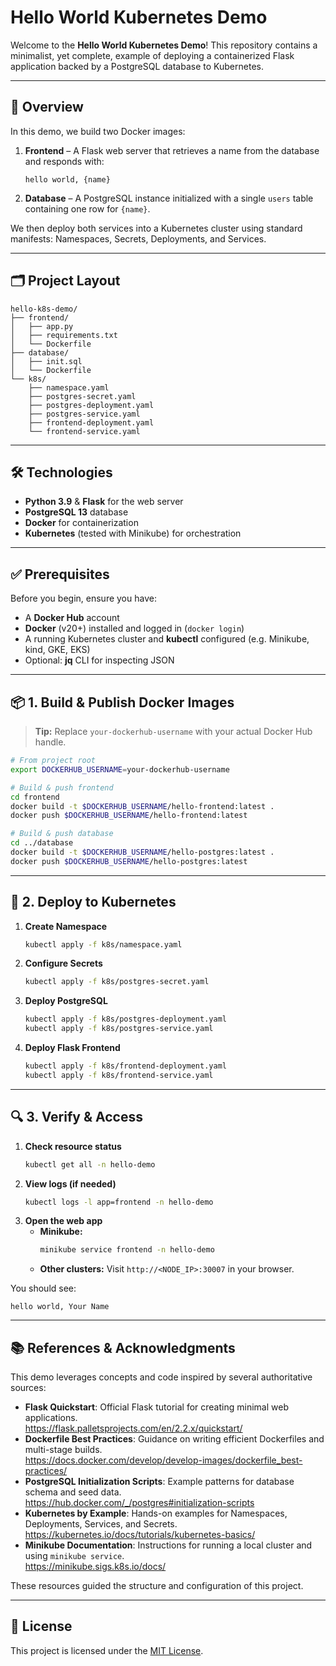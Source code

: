 # Hello World Kubernetes Demo

Welcome to the **Hello World Kubernetes Demo**! This repository contains a minimalist, yet complete, example of deploying a containerized Flask application backed by a PostgreSQL database to Kubernetes.

---

## 🚀 Overview

In this demo, we build two Docker images:

1. **Frontend** – A Flask web server that retrieves a name from the database and responds with:
   ```text
   hello world, {name}
   ```
2. **Database** – A PostgreSQL instance initialized with a single `users` table containing one row for `{name}`.

We then deploy both services into a Kubernetes cluster using standard manifests: Namespaces, Secrets, Deployments, and Services.

---

## 🗂️ Project Layout

```text
hello-k8s-demo/
├── frontend/         
│   ├── app.py        
│   ├── requirements.txt
│   └── Dockerfile
├── database/         
│   ├── init.sql     
│   └── Dockerfile
└── k8s/              
    ├── namespace.yaml
    ├── postgres-secret.yaml
    ├── postgres-deployment.yaml
    ├── postgres-service.yaml
    ├── frontend-deployment.yaml
    └── frontend-service.yaml
```

---

## 🛠️ Technologies

- **Python 3.9** & **Flask** for the web server
- **PostgreSQL 13** database
- **Docker** for containerization
- **Kubernetes** (tested with Minikube) for orchestration

---

## ✅ Prerequisites

Before you begin, ensure you have:

- A **Docker Hub** account
- **Docker** (v20+) installed and logged in (`docker login`)
- A running Kubernetes cluster and **kubectl** configured (e.g. Minikube, kind, GKE, EKS)
- Optional: **jq** CLI for inspecting JSON

---

## 📦 1. Build & Publish Docker Images

> **Tip:** Replace `your-dockerhub-username` with your actual Docker Hub handle.

```bash
# From project root
export DOCKERHUB_USERNAME=your-dockerhub-username

# Build & push frontend
cd frontend
docker build -t $DOCKERHUB_USERNAME/hello-frontend:latest .
docker push $DOCKERHUB_USERNAME/hello-frontend:latest

# Build & push database
cd ../database
docker build -t $DOCKERHUB_USERNAME/hello-postgres:latest .
docker push $DOCKERHUB_USERNAME/hello-postgres:latest
``` 

---

## 🔧 2. Deploy to Kubernetes

1. **Create Namespace**
   ```bash
   kubectl apply -f k8s/namespace.yaml
   ```

2. **Configure Secrets**
   ```bash
   kubectl apply -f k8s/postgres-secret.yaml
   ```

3. **Deploy PostgreSQL**
   ```bash
   kubectl apply -f k8s/postgres-deployment.yaml
   kubectl apply -f k8s/postgres-service.yaml
   ```

4. **Deploy Flask Frontend**
   ```bash
   kubectl apply -f k8s/frontend-deployment.yaml
   kubectl apply -f k8s/frontend-service.yaml
   ```

---

## 🔍 3. Verify & Access

1. **Check resource status**
   ```bash
   kubectl get all -n hello-demo
   ```
2. **View logs (if needed)**
   ```bash
   kubectl logs -l app=frontend -n hello-demo
   ```
3. **Open the web app**
   - **Minikube:**
     ```bash
     minikube service frontend -n hello-demo
     ```
   - **Other clusters:**
     Visit `http://<NODE_IP>:30007` in your browser.

You should see:

```
hello world, Your Name
```
---

## 📚 References & Acknowledgments

This demo leverages concepts and code inspired by several authoritative sources:

- **Flask Quickstart**: Official Flask tutorial for creating minimal web applications.  
  https://flask.palletsprojects.com/en/2.2.x/quickstart/
- **Dockerfile Best Practices**: Guidance on writing efficient Dockerfiles and multi-stage builds.  
  https://docs.docker.com/develop/develop-images/dockerfile_best-practices/
- **PostgreSQL Initialization Scripts**: Example patterns for database schema and seed data.  
  https://hub.docker.com/_/postgres#initialization-scripts
- **Kubernetes by Example**: Hands-on examples for Namespaces, Deployments, Services, and Secrets.  
  https://kubernetes.io/docs/tutorials/kubernetes-basics/
- **Minikube Documentation**: Instructions for running a local cluster and using `minikube service`.  
  https://minikube.sigs.k8s.io/docs/

These resources guided the structure and configuration of this project.

---

## 📄 License

This project is licensed under the [MIT License](LICENSE).


